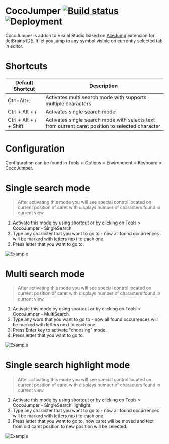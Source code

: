 # CocoJumper [![Build status](https://dev.azure.com/CocoJumper/CocoJumper/_apis/build/status/CocoJumper-CI)](https://dev.azure.com/CocoJumper/CocoJumper/_build/latest?definitionId=1) ![Deployment](https://vsrm.dev.azure.com/CocoJumper/_apis/public/Release/badge/85a8e6fb-6fe8-4ec1-8208-3b2e3edb272e/1/1)
CocoJumper is addon to Visual Studio based on [AceJump](https://github.com/acejump/AceJump) extension for JetBrains IDE. It let you jump to any symbol visible on currently selected tab in editor.

# Shortcuts
| Default Shortcut | Description |
|--|--|
| Ctrl+Alt+; | Activates multi search mode with supports multiple characters |
| Ctrl + Alt + / | Activates single search mode |
| Ctrl + Alt + / + Shift | Activates single search mode with selects text from current caret position to selected character |

# Configuration
Configuration can be found in Tools > Options > Environment > Keyboard > CocoJumper.

# Single search mode

> After activating this mode you will see special control located on current position of caret with displays number of characters found in current view.
1. Activate this mode by using shortcut or by clicking on Tools > CocoJumper - SingleSearch.
2. Type any character that you want to go to - now all found occurrences will be marked with letters next to each one.
3. Press letter that you want to go to.

![Example](https://i.imgur.com/znJpe8k.gif)

# Multi search mode
> After activating this mode you will see special control located on current position of caret with displays number of characters found in current view.
1. Activate this mode by using shortcut or by clicking on Tools > CocoJumper - MultiSearch.
2. Type any word that you want to go to - now all found occurrences will be marked with letters next to each one.
3. Press Enter key to activate "choosing" mode.
4. Press letter that you want to go to.

![Example](https://i.imgur.com/EFrKPZl.gif)

# Single search highlight mode
> After activating this mode you will see special control located on current position of caret with displays number of characters found in current view.
1. Activate this mode by using shortcut or by clicking on Tools > CocoJumper - SingleSearchHighlight.
2. Type any character that you want to go to - now all found occurrences will be marked with letters next to each one.
3. Press letter that you want to go to, now caret will be moved and text from old caret position to new position will be selected.

![Example](https://i.imgur.com/9BOHDne.gif)
